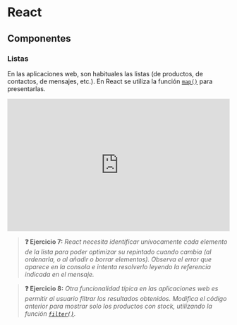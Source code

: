 # React
## Componentes
### Listas

En las aplicaciones web, son habituales las listas (de productos, de contactos, de mensajes, etc.). En React se utiliza la función [`map()`](https://developer.mozilla.org/en-US/docs/Web/JavaScript/Reference/Global_Objects/Array/map) para presentarlas.

<iframe height="300" style="width: 100%;" scrolling="no" title="Untitled" src="https://codepen.io/-lvaro-Ruiz-Calzada/embed/PwYggea?default-tab=js%2Cresult&editable=true&theme-id=light" frameborder="no" loading="lazy" allowtransparency="true" allowfullscreen="true">
  See the Pen <a href="https://codepen.io/-lvaro-Ruiz-Calzada/pen/PwYggea">
  Untitled</a> by Álvaro Ruiz Calzada (<a href="https://codepen.io/-lvaro-Ruiz-Calzada">@-lvaro-Ruiz-Calzada</a>)
  on <a href="https://codepen.io">CodePen</a>.
</iframe>

> **❓ Ejercicio 7:** _React necesita identificar unívocamente cada elemento de la lista para poder optimizar su repintado cuando cambia (al ordenarla, o al añadir o borrar elementos). Observa el error que aparece en la consola e intenta resolverlo leyendo la referencia indicada en el mensaje._

> **❓ Ejercicio 8:** _Otra funcionalidad típica en las aplicaciones web es permitir al usuario filtrar los resultados obtenidos. Modifica el código anterior para mostrar solo los productos con stock, utilizando la función [`filter()`](https://developer.mozilla.org/es/docs/Web/JavaScript/Reference/Global_Objects/Array/filter)._
